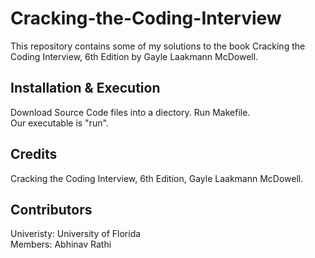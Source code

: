 # Cracking-the-Coding-Interview
This repository contains some of my solutions to the book Cracking the Coding Interview, 6th Edition by Gayle Laakmann McDowell.

## Installation & Execution

Download Source Code files into a diectory. Run Makefile.<br>
Our executable is "run".

## Credits

Cracking the Coding Interview, 6th Edition, Gayle Laakmann McDowell.

## Contributors

Univeristy: University of Florida<br>
Members: Abhinav Rathi